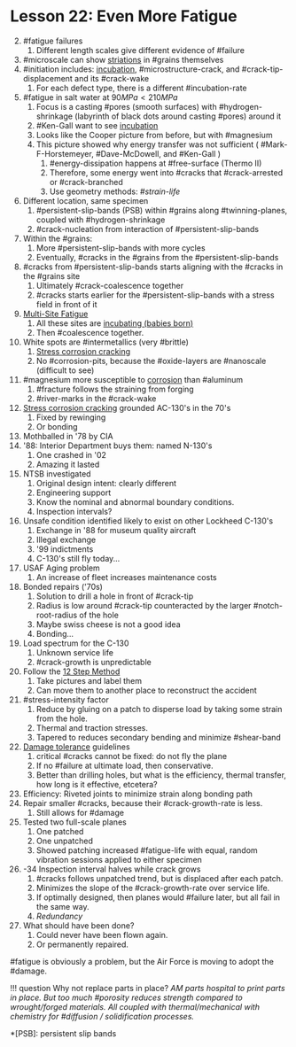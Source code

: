 # Lesson 22: Even More Fatigue

2. #fatigue failures
   1. Different length scales give different evidence of #failure
3. #microscale can show [striations](striations.md) in #grains themselves
4. #initiation includes: [incubation](incubation.md), #microstructure-crack, and #crack-tip-displacement and its #crack-wake
   1. For each defect type, there is a different #incubation-rate
5. #fatigue in salt water at $90 MPa < 210 MPa$
   1. Focus is a casting #pores (smooth surfaces) with #hydrogen-shrinkage (labyrinth of black dots around casting #pores) around it
   2. #Ken-Gall want to see [incubation](incubation.md)
   3. Looks like the Cooper picture from before, but with #magnesium
   4. This picture showed why energy transfer was not sufficient ( #Mark-F-Horstemeyer, #Dave-McDowell, and #Ken-Gall )
      1. #energy-dissipation happens at #free-surface (Thermo II)
      2. Therefore, some energy went into #cracks that #crack-arrested or #crack-branched
      3. Use geometry methods: *#strain-life*
6. Different location, same specimen
   1. #persistent-slip-bands (PSB) within #grains along #twinning-planes, coupled with #hydrogen-shrinkage
   2. #crack-nucleation from interaction of #persistent-slip-bands
7. Within the #grains:
   1. More #persistent-slip-bands with more cycles
   2. Eventually, #cracks in the #grains from the #persistent-slip-bands
8. #cracks from #persistent-slip-bands starts aligning with the #cracks in the #grains site
   1.  Ultimately #crack-coalescence together
   2.  #cracks starts earlier for the #persistent-slip-bands with a stress field in front of it
9.  [Multi-Site Fatigue](lesson-19-multi-stage-fatigue-msf.md)
    1.  All these sites are [incubating (babies born)](incubation.md)
    2.  Then #coalescence together.
10. White spots are #intermetallics (very #brittle)
    1.  [Stress corrosion cracking](stress-corrosion-cracking.md)
    2.  No #corrosion-pits, because the #oxide-layers are #nanoscale (difficult to see)
11. #magnesium more susceptible to [corrosion](../engr-839-001-mechanical-metallurgy/corrosion.md) than #aluminum
    1.  #fracture follows the straining from forging
    2.  #river-marks in the #crack-wake
12. [Stress corrosion cracking](stress-corrosion-cracking.md) grounded AC-130's in the 70's
    1.  Fixed by rewinging
    2.  Or bonding
13. Mothballed in '78 by CIA
14. '88: Interior Department buys them: named N-130's
    1.  One crashed in '02
    2.  Amazing it lasted
15. NTSB investigated
    1.  Original design intent: clearly different
    2.  Engineering support
    3.  Know the nominal and abnormal boundary conditions.
    4.  Inspection intervals?
16. Unsafe condition identified likely to exist on other Lockheed C-130's
    1.  Exchange in '88 for museum quality aircraft
    2.  Illegal exchange
    3.  '99 indictments
    4.  C-130's still fly today...
17. USAF Aging problem
    1.  An increase of fleet increases maintenance costs
18. Bonded repairs ('70s)
    1.  Solution to drill a hole in front of #crack-tip
    2.  Radius is low around #crack-tip counteracted by the larger #notch-root-radius of the hole
    3.  Maybe swiss cheese is not a good idea
    4.  Bonding...
19. Load spectrum for the C-130
    1.  Unknown service life
    2.  #crack-growth is unpredictable
20. Follow the [12 Step Method](12-steps-to-forensic-materials-engineering.md)
    1.  Take pictures and label them
    2.  Can move them to another place to reconstruct the accident
21. #stress-intensity factor
    1.  Reduce by gluing on a patch to disperse load by taking some strain from the hole.
    2.  Thermal and traction stresses.
    3.  Tapered to reduces secondary bending and minimize #shear-band
22. [Damage tolerance](damage-tolerance.md) guidelines
    1.  critical #cracks cannot be fixed: do not fly the plane
    2.  If no #failure at ultimate load, then conservative.
    3.  Better than drilling holes, but what is the efficiency, thermal transfer, how long is it effective, etcetera?
23. Efficiency: Riveted joints to minimize strain along bonding path
24. Repair smaller #cracks, because their #crack-growth-rate is less.
    1.  Still allows for #damage 
25. Tested two full-scale planes
    1.  One patched
    2.  One unpatched
    3.  Showed patching increased #fatigue-life with equal, random vibration sessions applied to either specimen
26. -34 Inspection interval halves while crack grows
    1.  #cracks follows unpatched trend, but is displaced after each patch.
    2.  Minimizes the slope of the #crack-growth-rate over service life.
    3.  If optimally designed, then planes would #failure later, but all fail in the same way.
    4.  _Redundancy_
27. What should have been done?
    1.  Could never have been flown again.
    2.  Or permanently repaired.

#fatigue is obviously a problem, but the Air Force is moving to adopt the #damage.

!!! question Why not replace parts in place? <cite> 
    AM parts hospital to print parts in place.
    But too much #porosity reduces strength compared to wrought/forged materials.
    All coupled with thermal/mechanical with chemistry for #diffusion / solidification processes.

*[PSB]: persistent slip bands
